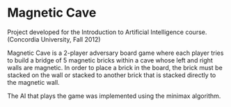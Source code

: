 Magnetic Cave
=============

Project developed for the Introduction to Artificial Intelligence course. (Concordia University, Fall 2012)

Magnetic Cave is a 2-player adversary board game where each player tries to build a bridge of 5 magnetic bricks within a cave whose left and right walls are magnetic. In order to place a brick in the board, the brick must be stacked on the wall or stacked to another brick that is stacked directly to the magnetic wall. <br>

The AI that plays the game was implemented using the minimax algorithm.<br>


